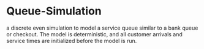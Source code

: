 # Queue-Simulation
a discrete even simulation to model a service queue similar to a bank queue or checkout. The model is deterministic, and all customer arrivals and service times are initialized before the model is run.
